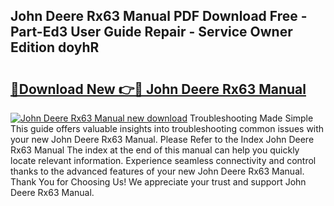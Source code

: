 ## John Deere Rx63 Manual PDF Download Free - Part-Ed3 User Guide Repair - Service Owner Edition doyhR

# <h2><a href="http://bc8574.oget.top/?id=John+Deere+Rx63+Manual">🔗Download New 👉🔴 John Deere Rx63 Manual</a></h2>

[![John Deere Rx63 Manual new download](https://i.imgur.com/5g1atiW.png)](http://bc8574.oget.top/?id=John+Deere+Rx63+Manual)
Troubleshooting Made Simple This guide offers valuable insights into troubleshooting common issues with your new John Deere Rx63 Manual. Please Refer to the Index John Deere Rx63 Manual The index at the end of this manual can help you quickly locate relevant information. Experience seamless connectivity and control thanks to the advanced features of your new John Deere Rx63 Manual. Thank You for Choosing Us! We appreciate your trust and support John Deere Rx63 Manual.
